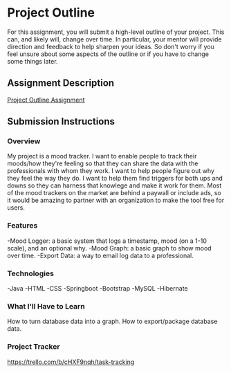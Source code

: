 # Project Outline
For this assignment, you will submit a high-level outline of your project. This can, and likely will, change over time. In particular, your mentor will provide direction and feedback to help sharpen your ideas. So don't worry if you feel unsure about some aspects of the outline or if you have to change some things later.

## Assignment Description
[Project Outline Assignment](https://education.launchcode.org/liftoff/modules/assignments/project-outline)

## Submission Instructions

### Overview
My project is a mood tracker. I want to enable people to track their moods/how they're feeling so that they can share the data with the professionals with whom they work. I want to help people figure out why they feel the way they do. I want to help them find triggers for both ups and downs so they can harness that knowlege and make it work for them. Most of the mood trackers on the market are behind a paywall or include ads, so it would be amazing to partner with an organization to make the tool free for users.
### Features
-Mood Logger: a basic system that logs a timestamp, mood (on a 1-10 scale), and an optional why.
-Mood Graph: a basic graph to show mood over time.
-Export Data: a way to email log data to a professional.
### Technologies
-Java
-HTML
-CSS
-Springboot
-Bootstrap
-MySQL
-Hibernate
### What I'll Have to Learn
How to turn database data into a graph. How to export/package database data. 
### Project Tracker
https://trello.com/b/cHXF9nqh/task-tracking
